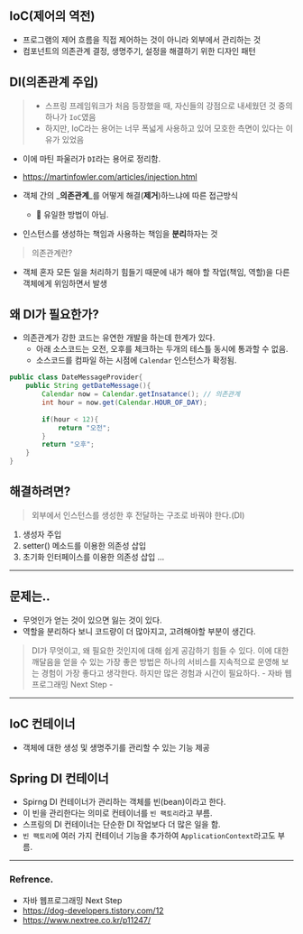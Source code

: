 ## IoC(제어의 역전)
- 프로그램의 제어 흐름을 직접 제어하는 것이 아니라 외부에서 관리하는 것
- 컴포넌트의 의존관계 결정, 생명주기, 설정을 해결하기 위한 디자인 패턴

## DI(의존관계 주입)

> - 스프링 프레임워크가 처음 등장했을 때, 자신들의 강점으로 내세웠던 것 중의 하나가 `IoC`였음
> - 하지만, IoC라는 용어는 너무 폭넓게 사용하고 있어 모호한 측면이 있다는 이유가 있었음
- 이에 마틴 파울러가 `DI`라는 용어로 정리함.
- https://martinfowler.com/articles/injection.html

- 객체 간의 _**의존관계**_를 어떻게 해결(**제거**)하느냐에 따른 접근방식
  - 🛑 유일한 방법이 아님.
- 인스턴스를 생성하는 책임과 사용하는 책임을 **분리**하자는 것


> 의존관계란?
- 객체 혼자 모든 일을 처리하기 힘들기 때문에 내가 해야 할 작업(책임, 역할)을 다른 객체에게 위임하면서 발생


## 왜 DI가 필요한가?
 - 의존관계가 강한 코드는 유연한 개발을 하는데 한계가 있다.
   - 아래 소스코드는 오전, 오후를 체크하는 두개의 테스틀 동시에 통과할 수 없음.
   - 소스코드를 컴파일 하는 시점에 `Calendar` 인스턴스가 확정됨.

```java
public class DateMessageProvider{
	public String getDateMessage(){
    	Calendar now = Calendar.getInsatance(); // 의존관계
        int hour = now.get(Calendar.HOUR_OF_DAY);
        
        if(hour < 12){
        	return "오전";
        }
        return "오후";
    }
}

```

## 해결하려면?
> 외부에서 인스턴스를 생성한 후 전달하는 구조로 바꿔야 한다.(DI)

1. 생성자 주입
2. setter() 메소드를 이용한 의존성 삽입
3. 초기화 인터페이스를 이용한 의존성 삽입
...

---


## 문제는..
- 무엇인가 얻는 것이 있으면 잃는 것이 있다.
- 역할을 분리하다 보니 코드량이 더 많아지고, 고려해야할 부분이 생긴다.

> DI가 무엇이고, 왜 필요한 것인지에 대해 쉽게 공감하기 힘들 수 있다. 이에 대한 깨달음을 얻을 수 있는 가장 좋은 방법은 하나의 서비스를 지속적으로 운영해 보는 경험이 가장 좋다고 생각한다. 하지만 많은 경험과 시간이 필요하다. - 자바 웹프로그래밍 Next Step -


---

## IoC 컨테이너

- 객체에 대한 생성 및 생명주기를 관리할 수 있는 기능 제공

## Spring DI 컨테이너
- Spirng DI 컨테이너가 관리하는 객체를 빈(bean)이라고 한다.
- 이 빈을 관리한다는 의미로 컨테이너를 `빈 팩토리`라고 부름.
- 스프링의 DI 컨테이너는 단순한 DI 작업보다 더 많은 일을 함.
- `빈 팩토리`에 여러 가지 컨테이너 기능을 추가하여 `ApplicationContext`라고도 부름.


---



### Refrence.

- 자바 웹프로그래밍 Next Step
- https://dog-developers.tistory.com/12
- https://www.nextree.co.kr/p11247/